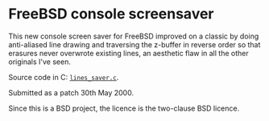 FreeBSD console screensaver
===========================

This new console screen saver for FreeBSD improved on a classic by doing
anti-aliased line drawing and traversing the z-buffer in reverse order so
that erasures never overwrote existing lines, an aesthetic flaw in all the
other originals I've seen.

Source code in C: [`lines_saver.c`](https://github.com/jloughry/FreeBSD/blob/master/lines_saver.c).

Submitted as a patch 30th May 2000.

Since this is a BSD project, the licence is the two-clause BSD licence.

